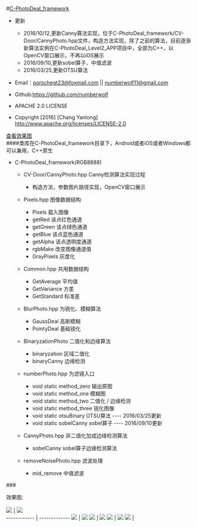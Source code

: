 #<a href="#user-content-pic" >C-PhotoDeal_framework</a>    
* 更新  
    * 2016/10/12,更新Canny算法实现，位于C-PhotoDeal_framework/CV-Door/CannyPhoto.hpp文件，构造方法实现，除了之前的算法，目前逐渐新算法实例在C-PhotoDeal_Level2_APP项目中，全部为C++，以OpenCV窗口展示，不再以iOS展示
    * 2016/09/10,更新sobel算子、中值滤波
    * 2016/03/25,更新OTSU算法 
       
* Email：porschegt23@foxmail.com || numberwolf11@gmail.com       
* Github:https://github.com/numberwolf       
* APACHE 2.0 LICENSE       
* Copyright [2016] [Chang Yanlong]                     
http://www.apache.org/licenses/LICENSE-2.0     

<a href="#user-content-pic">查看效果图</a>          
####类库在C-PhotoDeal_framework目录下，Android或者iOS或者Windows都可以兼用，C++原生  
* C-PhotoDeal_framework(RGB8888)    
    * CV-Door/CannyPhoto.hpp Canny检测算法实现过程
        * 构造方法，参数图片路径实现，OpenCV窗口展示
    * Pixels.hpp 图像数据结构      
        * Pixels 载入图像
        * getRed 该点红色通道
        * getGreen 该点绿色通道
        * getBlue 该点蓝色通道
        * getAlpha 该点透明度通道
        * rgbMake 改变图像通道值
        * GrayPixels 灰度化

    * Common.hpp 共用数据结构    
        * GetAverage 平均值
        * GetVariance 方差
        * GetStandard 标准差

    * BlurPhoto.hpp 为锐化、模糊算法       
        * GaussDeal 高斯模糊
        * PointyDeal 基础锐化

    * BinaryzationPhoto 二值化和边缘算法       
        * binaryzation 区域二值化
        * binaryCanny 边缘检测

    * numberPhoto.hpp 为滤镜入口       
        * void static method_zero 输出原图
        * void static method_one 模糊图
        * void static method_two 二值化 / 边缘检测
        * void static method_three 锐化图像
        * void static otsuBinary OTSU算法 ---- 2016/03/25更新
        * void static sobelCanny sobel算子 ---- 2016/09/10更新

    * CannyPhoto.hpp 非二值化加成边缘检测算法
        * sobelCanny sobel算子边缘检测算法

    * removeNoisePhoto.hpp 滤波处理
        * mid_remove 中值滤波

                  
                  
###<div name="div" id="user-content-pic" >效果图:</div>                
<img src="Demo_img/ferrari_yuantu.png" /> | <img src="Demo_img/gtr_yuantu.png" />                
------------ | -------------
<img src="Demo_img/otsu_ferrari458.png" /> | <img src="Demo_img/binaryCut_gtr.png" />
<img src="Demo_img/sobel_ferrari458.png" /> | <img src="Demo_img/canByBinCut_gtr.png" />
<img src="Demo_img/otsyCanny_ferrary458.png" /> | <img src="Demo_img/gtr_gauss.png" />
<img src="Demo_img/pointy_ferrari458.png" /> | 




